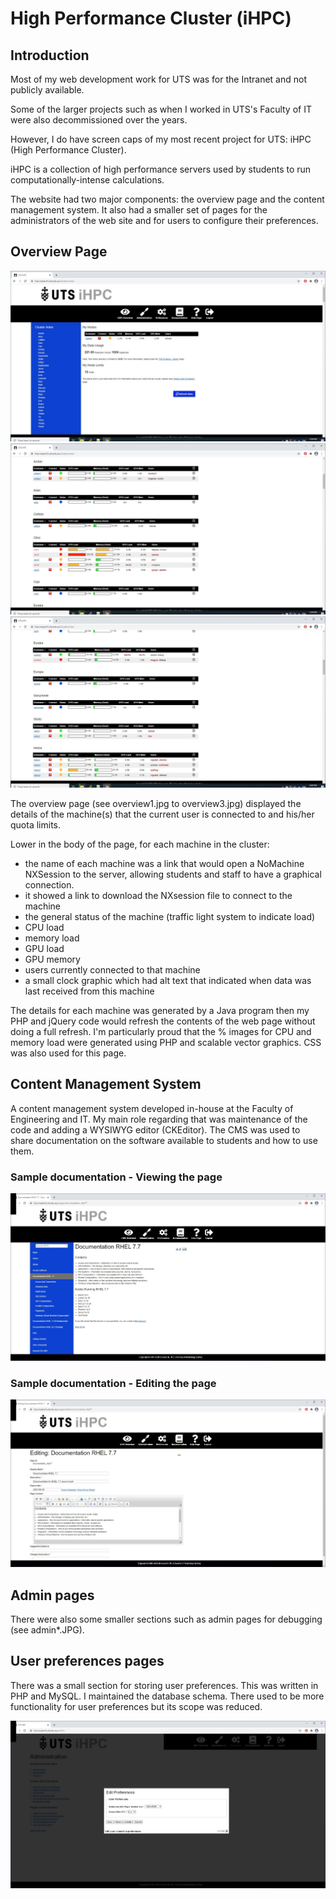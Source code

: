 # High Performance Cluster (iHPC)

## Introduction
Most of my web development work for UTS was for the Intranet and not publicly available. 

Some of the larger projects such as when I worked in UTS's Faculty of IT were also decommissioned over the years.

However, I do have screen caps of my most recent project for UTS: iHPC (High Performance Cluster). 

iHPC is a collection of high performance servers used by students to run computationally-intense calculations.

The website had two major components: the overview page and the content management system. 
It also had a smaller set of pages for the administrators of the web site and for users to configure their preferences.

## Overview Page

![overview 1.JPG](screenshots/overview%201.JPG)
![overview 2.JPG](screenshots/overview%202.JPG)
![overview 3.JPG](screenshots/overview%203.JPG)

The overview page (see overview1.jpg to overview3.jpg) displayed the details of the machine(s) that the current user is connected to and his/her quota limits.

Lower in the body of the page, for each machine in the cluster:
* the name of each machine was a link that would open a NoMachine NXSession to the server, allowing students and staff to have a graphical connection. 
* it showed a link to download the NXsession file to connect to the machine
* the general status of the machine (traffic light system to indicate load)
* CPU load
* memory load
* GPU load
* GPU memory 
* users currently connected to that machine
* a small clock graphic which had alt text that indicated when data was last received from this machine

The details for each machine was generated by a Java program then my PHP and jQuery code would refresh the contents of the web page 
without doing a full refresh. I'm particularly proud that the % images for CPU and memory load were generated using PHP and scalable vector graphics.
CSS was also used for this page.

## Content Management System

A content management system developed in-house at the Faculty of Engineering and IT. 
My main role regarding that was maintenance of the code and adding a WYSIWYG editor (CKEditor). 
The CMS was used to share documentation on the software available to students and how to use them. 

### Sample documentation - Viewing the page

![Sample documentation view](screenshots/sample%20documentation%20-%20view.JPG)

### Sample documentation - Editing the page

![Sample documentation editing 1](screenshots/sample%20documentation%20-%20edit.JPG)

## Admin pages
There were also some smaller sections such as admin pages for debugging (see admin*.JPG).



## User preferences pages
There was a small section for storing user preferences. This was written in PHP and MySQL. I maintained the database schema. There used to be more functionality for user preferences but its scope was reduced.


![User Preferences](screenshots/preferences.JPG)

